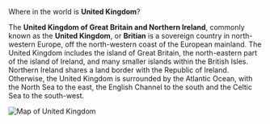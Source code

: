 Where in the world is **United Kingdom**?
<!--question-->
The **United Kingdom of Great Britain and Northern Ireland**, commonly known as the **United Kingdom**, or **Britian** is a sovereign country in north-western Europe, off the north-­western coast of the European mainland. The United Kingdom includes the island of Great Britain, the north-­eastern part of the island of Ireland, and many smaller islands within the British Isles. Northern Ireland shares a land border with the Republic of Ireland. Otherwise, the United Kingdom is surrounded by the Atlantic Ocean, with the North Sea to the east, the English Channel to the south and the Celtic Sea to the south-west.

![Map of United Kingdom](images/Europe-UK_(orthographic_projection).svg)